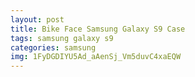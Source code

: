 ```yaml
---
layout: post
title: Bike Face Samsung Galaxy S9 Case
tags: samsung galaxy s9
categories: samsung
img: 1FyDGDIYU5Ad_aAenSj_Vm5duvC4xaEQW
---
```

